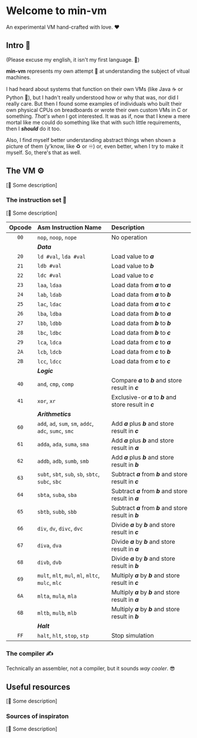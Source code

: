 [//]: # (Author: Itiel Lopez - itiel@soyitiel.com)
[//]: # (Created: 05/08/2021)
[//]: # (Last updated: 11/08/2021)

# Welcome to min-vm
An experimental VM hand-crafted with love. ❤

## Intro 🌟

(Please excuse my english, it isn't my first language. 🙏)

**min-vm** represents my own attempt 💪 at understanding the subject of vitual machines. 

I had heard about systems that function on their own VMs (like Java ☕ or Python 🐍), but I hadn't really understood how or why that was, nor did I really care. But then I found some examples of individuals who built their own physical CPUs on breadboards or wrote their own custom VMs in C or something. *That's when* I got interested. It was as if, now that I knew a mere mortal like me could do something like that with such little requirements, then I ***should*** do it too. 

Also, I find myself better understanding abstract things when shown a picture of them (y'know, like ♻ or ♾) or, even better, when I try to make it myself. So, there's that as well. 

## The VM ⚙

[🚧 Some description]

### The instruction set 🧬

[🚧 Some description]

| Opcode   | Asm Instruction Name                                   | Description                                                 |
| :------: | :----------------------------------------------------- | :----------------------------------------------------       |
|   `00`   | `nop`, `noop`, `nope`                                  | No operation                                                |
| | ***Data***                                                                                                                    |
|   `20`   | `ld #val`, `lda #val`                                  | Load value to ***a***                                       |
|   `21`   | `ldb #val`                                             | Load value to ***b***                                       |
|   `22`   | `ldc #val`                                             | Load value to ***c***                                       |
|   `23`   | `laa`, `ldaa`                                          | Load data from ***a*** to ***a***                           |
|   `24`   | `lab`, `ldab`                                          | Load data from ***a*** to ***b***                           |
|   `25`   | `lac`, `ldac`                                          | Load data from ***a*** to ***c***                           |
|   `26`   | `lba`, `ldba`                                          | Load data from ***b*** to ***a***                           |
|   `27`   | `lbb`, `ldbb`                                          | Load data from ***b*** to ***b***                           |
|   `28`   | `lbc`, `ldbc`                                          | Load data from ***b*** to ***c***                           |
|   `29`   | `lca`, `ldca`                                          | Load data from ***c*** to ***a***                           |
|   `2A`   | `lcb`, `ldcb`                                          | Load data from ***c*** to ***b***                           |
|   `2B`   | `lcc`, `ldcc`                                          | Load data from ***c*** to ***c***                           |
| | ***Logic***                                                                                                                   |
|   `40`   | `and`, `cmp`, `comp`                                   | Compare ***a*** to ***b*** and store result in ***c***      |
|   `41`   | `xor`, `xr`                                            | Exclusive-or ***a*** to ***b*** and store result in ***c*** |
| | ***Arithmetics***                                                                                                             |
|   `60`   | `add`, `ad`, `sum`, `sm`, `addc`, `adc`, `sumc`, `smc` | Add ***a*** plus ***b*** and store result in ***c***        |
|   `61`   | `adda`, `ada`, `suma`, `sma`                           | Add ***a*** plus ***b*** and store result in ***a***        |
|   `62`   | `addb`, `adb`, `sumb`, `smb`                           | Add ***a*** plus ***b*** and store result in ***b***        |
|   `63`   | `subt`, `sbt`, `sub`, `sb`, `sbtc`, `subc`, `sbc`      | Subtract ***a*** from ***b*** and store result in ***c***   |
|   `64`   | `sbta`, `suba`, `sba`                                  | Subtract ***a*** from ***b*** and store result in ***a***   |
|   `65`   | `sbtb`, `subb`, `sbb`                                  | Subtract ***a*** from ***b*** and store result in ***b***   |
|   `66`   | `div`, `dv`, `divc`, `dvc`                             | Divide ***a*** by ***b*** and store result in ***c***       |
|   `67`   | `diva`, `dva`                                          | Divide ***a*** by ***b*** and store result in ***a***       |
|   `68`   | `divb`, `dvb`                                          | Divide ***a*** by ***b*** and store result in ***b***       |
|   `69`   | `mult`, `mlt`, `mul`, `ml`, `mltc`, `mulc`, `mlc`      | Multiply ***a*** by ***b*** and store result in ***c***     |
|   `6A`   | `mlta`, `mula`, `mla`                                  | Multiply ***a*** by ***b*** and store result in ***a***     |
|   `6B`   | `mltb`, `mulb`, `mlb`                                  | Multiply ***a*** by ***b*** and store result in ***b***     |
| | ***Halt***                                                                                                                    |
|   `FF`   | `halt`, `hlt`, `stop`, `stp`                           | Stop simulation                                             |

### The compiler ✍

Technically an assembler, not a compiler, but it sounds *way cooler*. 😎 

## Useful resources

[🚧 Some description]

### Sources of inspiraton

[🚧 Some description]
